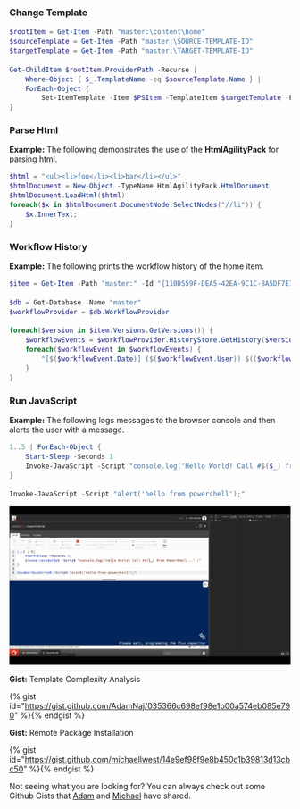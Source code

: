 ### Change Template

```powershell
$rootItem = Get-Item -Path "master:\content\home"
$sourceTemplate = Get-Item -Path "master:\SOURCE-TEMPLATE-ID"
$targetTemplate = Get-Item -Path "master:\TARGET-TEMPLATE-ID"
 
Get-ChildItem $rootItem.ProviderPath -Recurse | 
    Where-Object { $_.TemplateName -eq $sourceTemplate.Name } | 
    ForEach-Object {  
        Set-ItemTemplate -Item $PSItem -TemplateItem $targetTemplate -FieldsToCopy @{ MainImage = "PrimaryImage" }
}
```

### Parse Html

**Example:** The following demonstrates the use of the **HtmlAgilityPack** for parsing html.

```powershell
$html = "<ul><li>foo</li><li>bar</li></ul>"
$htmlDocument = New-Object -TypeName HtmlAgilityPack.HtmlDocument
$htmlDocument.LoadHtml($html)
foreach($x in $htmlDocument.DocumentNode.SelectNodes("//li")) {
    $x.InnerText;
}
```

### Workflow History
**Example:** The following prints the workflow history of the home item.

```powershell
$item = Get-Item -Path "master:" -Id "{110D559F-DEA5-42EA-9C1C-8A5DF7E70EF9}"

$db = Get-Database -Name "master"
$workflowProvider = $db.WorkflowProvider

foreach($version in $item.Versions.GetVersions()) {
    $workflowEvents = $workflowProvider.HistoryStore.GetHistory($version)
    foreach($workflowEvent in $workflowEvents) {
        "[$($workflowEvent.Date)] ($($workflowEvent.User)) $(($workflowEvent.Text -replace '(\r|\n)',''))"
    }
}
```

### Run JavaScript

**Example:** The following logs messages to the browser console and then alerts the user with a message.

```powershell
1..5 | ForEach-Object { 
    Start-Sleep -Seconds 1
    Invoke-JavaScript -Script "console.log('Hello World! Call #$($_) from PowerShell...');" 
}

Invoke-JavaScript -Script "alert('hello from powershell');"
```
![Invoke JavaScript](images/screenshots/code-snippets/interact-with-browser-using-js.gif)

**Gist:** Template Complexity Analysis

{% gist id="https://gist.github.com/AdamNaj/035366c698ef98e1b00a574eb085e790" %}{% endgist %}

**Gist:** Remote Package Installation

{% gist id="https://gist.github.com/michaellwest/14e9ef98f9e8b450c1b39813d13cbc50" %}{% endgist %}

Not seeing what you are looking for? You can always check out some Github Gists that [Adam][1] and [Michael][2] have shared.

[1]: https://gist.github.com/adamnaj
[2]: https://gist.github.com/michaellwest
